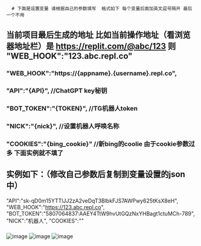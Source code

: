       # 下面是设置变量 请根据自己的参数填写  格式如下 每个变量后面加英文逗号隔开 最后一个不用
## 当前项目最后生成的地址 比如当前操作地址（看浏览器地址栏）是 https://replit.com/@abc/123 则 "WEB_HOOK":"123.abc.repl.co"
### "WEB_HOOK":"https://{appname}.{username}.repl.co",
### "API":"{API}",               //ChatGPT key秘钥
### "BOT_TOKEN":"{TOKEN}",       //TG机器人token
### "NICK":"{nick}",             //设置机器人呼唤名称 
### "COOKIES":"{bing_cookie}"    //新bing的coolie 由于cookie参数过多 下面实例就不填了 
##        实例如下：（修改自己参数后复制到变量设置的json中）
"API":"sk-qD0m15YTTlJJ2zA2veDqT3BlbkFJS7AWPwy625tKsX8eH",
"WEB_HOOK":"https://123.abc.repl.co",
"BOT_TOKEN":"5807064837:AAEY4TtW9hvUtGQzNxYHBagt1ctuMCh-789",
"NICK":"机器人",
"COOKIES":""

###
![image](https://user-images.githubusercontent.com/128985777/229416702-6cbeaf5c-d692-4ef6-9c7c-46ff7700300e.png)
![image](https://user-images.githubusercontent.com/128985777/229416720-990028d7-6249-43c7-b203-521636b2bb89.png)
![image](https://user-images.githubusercontent.com/128985777/229416735-20500d2f-6a6c-486a-bcb2-1ab7912b4b86.png)

